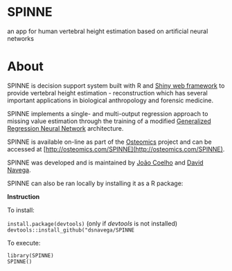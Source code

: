 # SPINNE
an app for human vertebral height estimation based on artificial neural networks

# About
SPINNE is decision support system built with R and [Shiny web framework](https://shiny.rstudio.com/) to provide vertebral
height estimation - reconstruction which has several important applications in biological anthropology and forensic medicine.

SPINNE implements a single- and multi-output regression approach to missing value estimation through the training of a modified
[Generalized Regression Neural Network](https://github.com/dsnavega/grnnet) architecture.

SPINNE is available on-line as part of the [Osteomics](http://osteomics.com/) project and can be accessed at
[http://osteomics.com/SPINNE](http://osteomics.com/SPINNE).

SPINNE was developed and is maintained by [João Coelho](https://scholar.google.pt/citations?user=Yeb6Q3gAAAAJ&hl) and
[David Navega](https://scholar.google.pt/citations?user=a3Is9uQAAAAJ&hl).

SPINNE can also be ran locally by installing it as a R package:

**Instruction**  

To install:  

`install.package(devtools)` (only if *devtools* is not installed)  
`devtools::install_github("dsnavega/SPINNE`

To execute:  

`library(SPINNE)`  
`SPINNE()`
